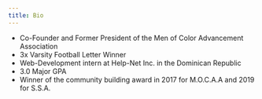 ```yaml
---
title: Bio
---
```


- Co-Founder and Former President of the Men of Color Advancement Association
- 3x Varsity Football Letter Winner
- Web-Development intern at Help-Net Inc. in the Dominican Republic
- 3.0 Major GPA
- Winner of the community building award in 2017 for M.O.C.A.A and 2019 for S.S.A.

<!-- end -->

